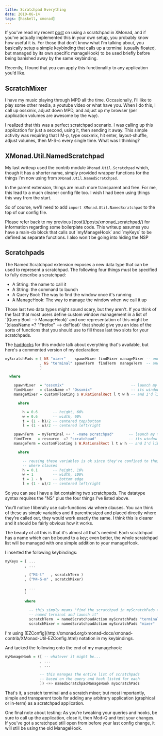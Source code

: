 ```yaml
---
title: Scratchpad Everything
date: 2010-06-14
tags: [haskell, xmonad]
---
```


If you've read my recent [post](/posts/xmonad_scratchpad) on using a 
scratchpad in XMonad, and if you've actually implemented this in your 
own setup, you probably know how useful it is. For those that don't know 
what I'm talking about, you basically setup a simple keybinding that 
calls up a terminal (usually floated, but managed by its own specific 
manageHook) to be used briefly before being banished away by the same 
keybinding.

Recently, I found that you can apply this functionality to any
application you'd like.

## ScratchMixer

I have my music playing through MPD all the time. Occasionally,
I'll like to play some other media, a youtube video or what have
you. When I do this, I call up ossxmix, adjust down MPD, and adjust
up my browser (per application volumes are awesome by the way).

I realized that this was a perfect scratchpad scenario. I was
calling up this application for just a second, using it, then
sending it away. This simple activity was requiring that I M-p,
type ossxmix, hit enter, layout-shuffle, adjust volumes, then M-S-c
every single time. What was I thinking?

## XMonad.Util.NamedScratchpad

My last writeup used the contrib module `XMonad.Util.Scratchpad`
which, though it has a shorter name, simply provided wrapper
functions for the things I'm now using from
`XMonad.Util.NamedScratchpad`.

In the parent extension, things are much more transparent and free.
For me, this lead to a much cleaner config file too. I wish I had
been using things this way from the start.

So of course, we'll need to add
`import XMonad.Util.NamedScratchpad` to the top of our config
file.

<div class="well">
Please refer back to my previous [post](/posts/xmonad_scratchpad/) for 
information regarding some boilerplate code. This writeup assumes you 
have a main-do block that calls out `myManageHook` and `myKeys` to be 
defined as separate functions. I also won't be going into hiding the NSP 
</div>

## Scratchpads

The Named Scratchpad extension exposes a new data type that can be
used to represent a scratchpad. The following four things must be
specified to fully describe a scratchpad:

-   A String: the name to call it
-   A String: the command to launch
-   A Query Bool: The way to find the window once it's running
-   A ManageHook: The way to manage the window when we call it up

<div class="well">
Those last two data types might sound scary, but they aren't. If
you think of the fact that most users define custom window
management in a list of `(Query Bool --> ManageHook)` and one
representation of this might be
`(className =? "Firefox" --> doFloat)` that should give you an idea
of the sorts of functions that you should use to fill those last
two slots for your scratchpads.
</div>

The 
[haddocks](http://xmonad.org/xmonad-docs/xmonad-contrib/XMonad-Util-Scratchpad.html)
for this module talk about everything that's available, but here's a 
commented version of my declaration:

```haskell 
myScratchPads = [ NS "mixer"    spawnMixer findMixer manageMixer -- one scratchpad
                , NS "terminal" spawnTerm  findTerm  manageTerm  -- and a second
                ]

  where

    spawnMixer  = "ossxmix"                               -- launch my mixer
    findMixer   = className =? "Ossxmix"                  -- its window has a ClassName of "Ossxmix"
    manageMixer = customFloating $ W.RationalRect l t w h -- and I'd like it fixed using the geometry below:

      where

        h = 0.6       -- height, 60% 
        w = 0.6       -- width, 60% 
        t = (1 - h)/2 -- centered top/bottom
        l = (1 - w)/2 -- centered left/right

    spawnTerm  = myTerminal ++ " -name scratchpad"       -- launch my terminal
    findTerm   = resource  =? "scratchpad"               -- its window will be named "scratchpad" (see above)
    manageTerm = customFloating $ W.RationalRect l t w h -- and I'd like it fixed using the geometry below

      where

        -- reusing these variables is ok since they're confined to their own 
        -- where clauses 
        h = 0.1       -- height, 10% 
        w = 1         -- width, 100%
        t = 1 - h     -- bottom edge
        l = (1 - w)/2 -- centered left/right
```

So you can see I have a list containing two scratchpads. The
datatype syntax requires the "NS" plus the four things I've listed
above.

<div class="well">
You'll notice I liberally use sub-functions via where clauses. You
can think of these as simple variables and if parenthesized and
placed directly where they're called out, they would work exactly
the same. I think this is clearer and it should be fairly obvious
how it works.
</div>

The beauty of all this is that it's almost all that's needed. Each
scratchpad has a name which can be bound to a key; even better, the
whole scratchpad list will be managed with one simple addition to
your manageHook.

I inserted the following keybindings:

```haskell 
myKeys = [ ...
         , ...

         , ("M4-t"   , scratchTerm )
         , ("M4-S-m" , scratchMixer)

         , ...
         ] 

         where

           -- this simply means "find the scratchpad in myScratchPads that is 
           -- named terminal and launch it"
           scratchTerm  = namedScratchpadAction myScratchPads "terminal"
           scratchMixer = namedScratchpadAction myScratchPads "mixer"
```

<div class="well">
I'm using 
[EZConfig](http://xmonad.org/xmonad-docs/xmonad-contrib/XMonad-Util-EZConfig.html) 
notation in my keybindings.
</div>

And tacked the following onto the end of my managehook:

```haskell 
myManageHook = ([ -- whatever it might be...
                , ...
                , ...

                -- this manages the entire list of scratchpads 
                -- based on the query and hook listed for each
                ]) <+> namedScratchpadManageHook myScratchPads
```

That's it, a scratch terminal and a scratch mixer; but most
importantly, simple and transparent tools for adding any arbitrary
application (graphical or in-term) as a scratchpad application.

One final note about testing: As you're tweaking your queries and
hooks, be sure to call up the application, close it, then Mod-Q and
test your changes. If you've got a scratchpad still open from
before your last config change, it will still be using the old
ManageHook.
